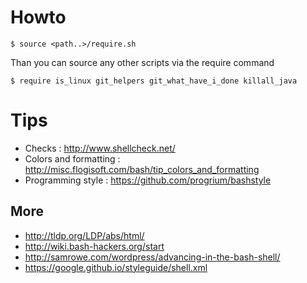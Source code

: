 Howto
=====

`$ source <path..>/require.sh`

Than you can source any other scripts via the require command

`$ require is_linux git_helpers git_what_have_i_done killall_java`


Tips
====

* Checks : http://www.shellcheck.net/
* Colors and formatting : http://misc.flogisoft.com/bash/tip_colors_and_formatting
* Programming style : https://github.com/progrium/bashstyle

More
----

* http://tldp.org/LDP/abs/html/
* http://wiki.bash-hackers.org/start
* http://samrowe.com/wordpress/advancing-in-the-bash-shell/
* https://google.github.io/styleguide/shell.xml
